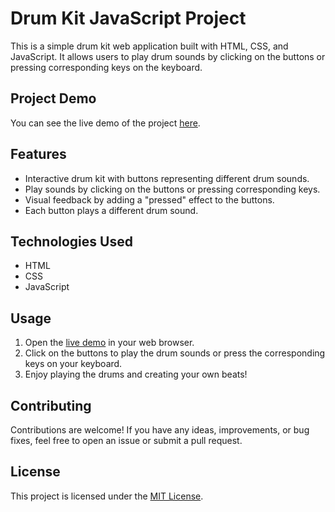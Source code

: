 # Drum Kit JavaScript Project

This is a simple drum kit web application built with HTML, CSS, and JavaScript. It allows users to play drum sounds by clicking on the buttons or pressing corresponding keys on the keyboard.

## Project Demo

You can see the live demo of the project [here](https://cchaires.github.io/Drum-Kit-JS/).

## Features

- Interactive drum kit with buttons representing different drum sounds.
- Play sounds by clicking on the buttons or pressing corresponding keys.
- Visual feedback by adding a "pressed" effect to the buttons.
- Each button plays a different drum sound.

## Technologies Used

- HTML
- CSS
- JavaScript

## Usage

1. Open the [live demo](https://cchaires.github.io/Drum-Kit-JS/) in your web browser.
2. Click on the buttons to play the drum sounds or press the corresponding keys on your keyboard.
3. Enjoy playing the drums and creating your own beats!

## Contributing

Contributions are welcome! If you have any ideas, improvements, or bug fixes, feel free to open an issue or submit a pull request.

## License

This project is licensed under the [MIT License](LICENSE).


